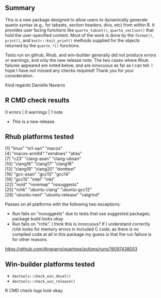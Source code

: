 ## Summary

This is a new package designed to allow users to dynamically generate quarto syntax (e.g., for tabsets, section headers, divs, etc) from within R. It provides user facing functions like `quarto_tabset()`, `quarto_section()` that hold the user-specified content. Most of the work is done by the `format()`, `print()`, and `knitr::knit_print()` methods supplied for the objects returned by the `quarto_*()` functions.

Tests run on github, Rhub, and win-builder generally did not produce errors or warnings, and only the new release note. The two cases where Rhub failures appeared are noted below, and are innocuous as far as I can tell. I hope I have not missed any checks required! Thank you for your consideration.

Kind regards
Danielle Navarro

## R CMD check results

0 errors | 0 warnings | 1 note

* This is a new release.

## Rhub platforms tested

 [1] "linux"          "m1-san"         "macos"         
 [4] "macos-arm64"    "windows"        "atlas"         
 [7] "c23"            "clang-asan"     "clang-ubsan"   
[10] "clang16"        "clang17"        "clang18"       
[13] "clang19"        "clang20"        "donttest"      
[16] "gcc-asan"       "gcc13"          "gcc14"         
[19] "gcc15"          "intel"          "mkl"           
[22] "nold"           "noremap"        "nosuggests"    
[25] "rchk"           "ubuntu-clang"   "ubuntu-gcc12"  
[28] "ubuntu-next"    "ubuntu-release" "valgrind"  

Passes on all platforms with the following two exceptions:

 - Run fails on "nosuggests" due to tests that use suggested packages; package build looks okay 
 - Run fails on "rchk". I think this is innocuous? If I understand correctly rchk looks for memory errors in included C code; as there is no compiled code at all in this package my guess is that the run failure is for other reasons

 https://github.com/djnavarro/quartose/actions/runs/16097438053
 
## Win-builder platforms tested

- `devtools::check_win_devel()`
- `devtools::check_win_release()`

R CMD check logs look okay.
